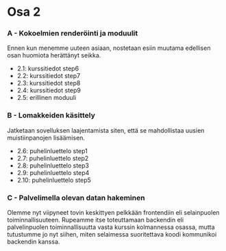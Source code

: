 # Osa 2

### A - Kokoelmien renderöinti ja moduulit

Ennen kun menemme uuteen asiaan, nostetaan esiin muutama edellisen osan huomiota herättänyt seikka.

- 2.1: kurssitiedot step6
- 2.2: kurssitiedot step7
- 2.3: kurssitiedot step8
- 2.4: kurssitiedot step9
- 2.5: erillinen moduuli

### B - Lomakkeiden käsittely

Jatketaan sovelluksen laajentamista siten, että se mahdollistaa uusien muistiinpanojen lisäämisen.

- 2.6: puhelinluettelo step1
- 2.7: puhelinluettelo step2
- 2.8: puhelinluettelo step3
- 2.9: puhelinluettelo step4
- 2.10: puhelinluettelo step5

### C - Palvelimella olevan datan hakeminen

Olemme nyt viipyneet tovin keskittyen pelkkään frontendiin eli selainpuolen toiminnallisuuteen. Rupeamme itse toteuttamaan backendin eli palvelinpuolen toiminnallisuutta vasta kurssin kolmannessa osassa, mutta tutustumme jo nyt siihen, miten selaimessa suoritettava koodi kommunikoi backendin kanssa.